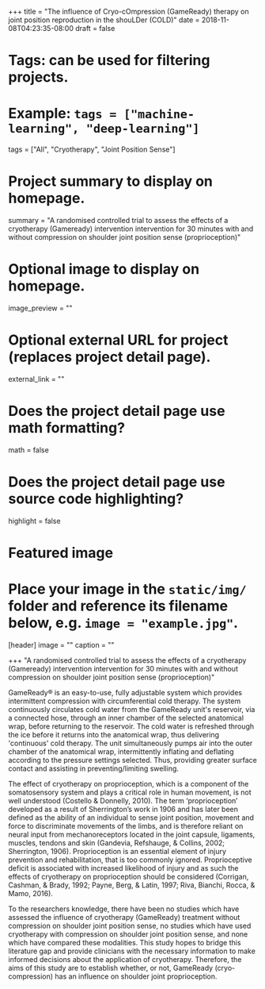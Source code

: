 +++
title = "The influence of Cryo-cOmpression (GameReady) therapy on joint position reproduction in the shouLDer (COLD)"
date = 2018-11-08T04:23:35-08:00
draft = false

# Tags: can be used for filtering projects.
# Example: `tags = ["machine-learning", "deep-learning"]`
tags = ["All", "Cryotherapy", "Joint Position Sense"]

# Project summary to display on homepage.
summary = "A randomised controlled trial to assess the effects of a cryotherapy (Gameready) intervention intervention for 30 minutes with and without compression on shoulder joint position sense (proprioception)"

# Optional image to display on homepage.
image_preview = ""

# Optional external URL for project (replaces project detail page).
external_link = ""

# Does the project detail page use math formatting?
math = false

# Does the project detail page use source code highlighting?
highlight = false

# Featured image
# Place your image in the `static/img/` folder and reference its filename below, e.g. `image = "example.jpg"`.
[header]
image = ""
caption = ""

+++
"A randomised controlled trial to assess the effects of a cryotherapy (Gameready) intervention intervention for 30 minutes with and without compression on shoulder joint position sense (proprioception)"

GameReady® is an easy-to-use, fully adjustable system which provides intermittent compression with circumferential cold therapy. The system continuously circulates cold water from the GameReady unit's reservoir, via a connected hose, through an inner chamber of the selected anatomical wrap, before returning to the reservoir. The cold water is refreshed through the ice before it returns into the anatomical wrap, thus delivering 'continuous' cold therapy. The unit simultaneously pumps air into the outer chamber of the anatomical wrap, intermittently inflating and deflating according to the pressure settings selected. Thus, providing greater surface contact and assisting in preventing/limiting swelling. 

The effect of cryotherapy on proprioception, which is a component of the somatosensory system and plays a critical role in human movement, is not well understood (Costello & Donnelly, 2010). The term ‘proprioception’ developed as a result of Sherrington’s work in 1906 and has later been defined as the ability of an individual to sense joint position, movement and force to discriminate movements of the limbs, and is therefore reliant on neural input from mechanoreceptors located in the joint capsule, ligaments, muscles, tendons and skin (Gandevia, Refshauge, & Collins, 2002; Sherrington, 1906). Proprioception is an essential element of injury prevention and rehabilitation, that is too commonly ignored. Proprioceptive deficit is associated with increased likelihood of injury and as such the effects of cryotherapy on proprioception should be considered (Corrigan, Cashman, & Brady, 1992; Payne, Berg, & Latin, 1997; Riva, Bianchi, Rocca, & Mamo, 2016).

To the researchers knowledge, there have been no studies which have assessed the influence of cryotherapy (GameReady) treatment without compression on shoulder joint position sense, no studies which have used cryotherapy with compression on shoulder joint position sense, and none which have compared these modalities. This study hopes to bridge this literature gap and provide clinicians with the necessary information to make informed decisions about the application of cryotherapy. Therefore, the aims of this study are to establish whether, or not, GameReady (cryo-compression) has an influence on shoulder joint proprioception.
